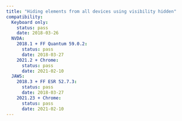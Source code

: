 ```yaml
---
title: "Hiding elements from all devices using visibility hidden"
compatibility:
  Keyboard only:
    status: pass
    date: 2018-03-26
  NVDA:
    2018.1 + FF Quantum 59.0.2:
      status: pass
      date: 2018-03-27
    2021.2 + Chrome:
      status: pass
      date: 2021-02-10
  JAWS:
    2018.3 + FF ESR 52.7.3:
      status: pass
      date: 2018-03-27
    2021.23 + Chrome:
      status: pass
      date: 2021-02-10
---
```

